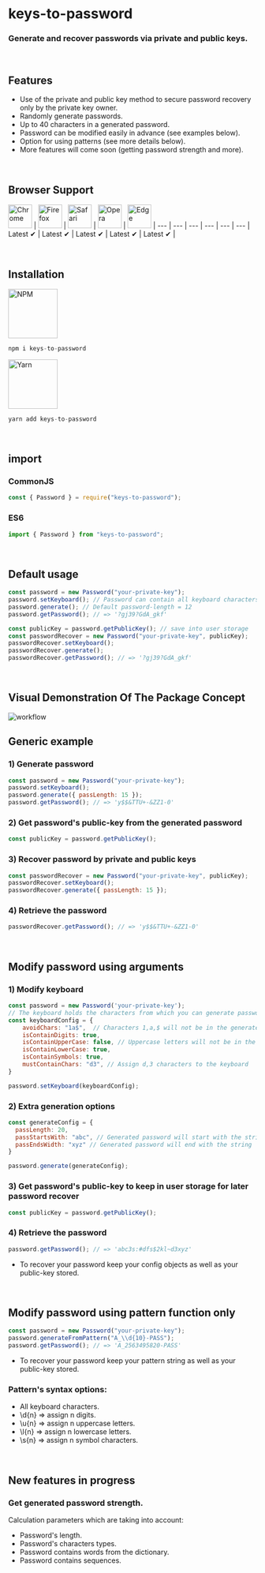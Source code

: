 # keys-to-password

### Generate and recover passwords via private and public keys.

</br>

## Features
* Use of the private and public key method to secure password recovery only by the private key owner.
* Randomly generate passwords.
* Up to 40 characters in a generated password.
* Password can be modified easily in advance (see examples below).
* Option for using patterns (see more details below).
* More features will come soon (getting password strength and more).

</br>

## Browser Support

<img src="https://i.ibb.co/6rk85xy/Chrome.png" alt="Chrome" width="48" height="48"> | <img src="https://i.ibb.co/F7xMNnF/Firefox.png" alt="Firefox" width="48" height="48"> | <img src="https://i.ibb.co/yF2VTZn/Safari.png" alt="Safari" width="48" height="48"> | <img src="https://i.ibb.co/0YXJfry/Opera.png" alt="Opera" width="48" height="48"> | <img src="https://i.ibb.co/Y02pTm1/Edge.png" alt="Edge" width="48" height="48"> |
--- | --- | --- | --- | --- | --- |
Latest ✔ | Latest ✔ | Latest ✔ | Latest ✔ | Latest ✔ |

</br>

## Installation

[<img src="https://i.ibb.co/LPfBxgW/NPM.png" alt="NPM" width="100">](https://www.npmjs.com/package/keys-to-password)

```js
npm i keys-to-password
```

[<img src="https://i.ibb.co/ZKNx1W9/Yarn.png" alt="Yarn" width="100">](https://yarnpkg.com/package/keys-to-password)

```js
yarn add keys-to-password
```
</br>

## import

### CommonJS
```js
const { Password } = require("keys-to-password");
```

### ES6
```js
import { Password } from "keys-to-password";
```

</br>

## Default usage

```js
const password = new Password("your-private-key");
password.setKeyboard(); // Password can contain all keyboard characters
password.generate(); // Default password-length = 12
password.getPassword(); // => '?gj39?GdA_gkf'

const publicKey = password.getPublicKey(); // save into user storage
const passwordRecover = new Password("your-private-key", publicKey);
passwordRecover.setKeyboard();
passwordRecover.generate();
passwordRecover.getPassword(); // => '?gj39?GdA_gkf'
```

</br>

## Visual Demonstration Of The Package Concept

<img src="https://i.ibb.co/jzy0FQD/workflow.png" alt="workflow">

</br>

## Generic example

### 1) Generate password

```js
const password = new Password("your-private-key");
password.setKeyboard();
password.generate({ passLength: 15 });
password.getPassword(); // => 'y$$&TTU+-&ZZ1-0'
```

### 2) Get password's public-key from the generated password

```js
const publicKey = password.getPublicKey();
```

### 3) Recover password by private and public keys

```js
const passwordRecover = new Password("your-private-key", publicKey);
passwordRecover.setKeyboard();
passwordRecover.generate({ passLength: 15 });
```

### 4) Retrieve the password

```js
passwordRecover.getPassword(); // => 'y$$&TTU+-&ZZ1-0'
```

</br>

## Modify password using arguments

### 1) Modify keyboard
```js
const password = new Password('your-private-key');
// The keyboard holds the characters from which you can generate passwords
const keyboardConfig = {
    avoidChars: "1a$",  // Characters 1,a,$ will not be in the generated password
    isContainDigits: true,
    isContainUpperCase: false, // Uppercase letters will not be in the generated password
    isContainLowerCase: true,
    isContainSymbols: true,
    mustContainChars: "d3", // Assign d,3 characters to the keyboard
}

password.setKeyboard(keyboardConfig);
```

### 2) Extra generation options
```js
const generateConfig = {
  passLength: 20,
  passStartsWith: "abc", // Generated password will start with the string 'abc'
  passEndsWidth: "xyz" // Generated password will end with the string 'abc'
}

password.generate(generateConfig);
```

### 3) Get password's public-key to keep in user storage for later password recover

```js
const publicKey = password.getPublicKey();
```

### 4) Retrieve the password

```js
password.getPassword(); // => 'abc3s:#dfs$2kl~d3xyz'
```

- To recover your password keep your config objects as well as your public-key stored.

</br>

## Modify password using pattern function only

```js
const password = new Password("your-private-key");
password.generateFromPattern("A_\\d{10}-PASS");
password.getPassword(); // => 'A_2563495820-PASS'
```

- To recover your password keep your pattern string as well as your public-key stored.

### Pattern's syntax options:

- All keyboard characters.
- \\d{n}  =>  assign n digits.
- \\u{n}  =>  assign n uppercase letters.
- \\l{n}  =>  assign n lowercase letters.
- \\s{n}  =>  assign n symbol characters.

</br>

## New features in progress

### Get generated password strength.
  Calculation parameters which are taking into account:
  * Password's length.
  * Password's characters types.
  * Password contains words from the dictionary.
  * Password contains sequences.

</br></br>